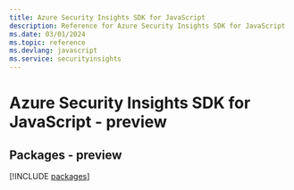 ```yaml
---
title: Azure Security Insights SDK for JavaScript
description: Reference for Azure Security Insights SDK for JavaScript
ms.date: 03/01/2024
ms.topic: reference
ms.devlang: javascript
ms.service: securityinsights
---
```

# Azure Security Insights SDK for JavaScript - preview
## Packages - preview
[!INCLUDE [packages](security-insights-index.md)]